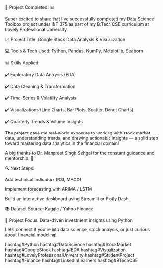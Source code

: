 🚀 Project Completed! 📊

 Super excited to share that I’ve successfully completed my Data Science Toolbox project under INT 375 as part of my B.Tech CSE curriculum at Lovely Professional University.

📈 Project Title: Google Stock Data Analysis & Visualization

 💻 Tools & Tech Used: Python, Pandas, NumPy, Matplotlib, Seaborn

 📊 Skills Applied:

 ✔️ Exploratory Data Analysis (EDA)

 ✔️ Data Cleaning & Transformation

 ✔️ Time-Series & Volatility Analysis

 ✔️ Visualizations (Line Charts, Bar Plots, Scatter, Donut Charts)

 ✔️ Quarterly Trends & Volume Insights

The project gave me real-world exposure to working with stock market data, understanding trends, and drawing actionable insights — a solid step toward mastering data analytics in the financial domain!

A big thanks to Dr. Manpreet Singh Sehgal for the constant guidance and mentorship. 🙏

🔍 Next Steps:

Add technical indicators (RSI, MACD)

Implement forecasting with ARIMA / LSTM

Build an interactive dashboard using Streamlit or Plotly Dash

📚 Dataset Source: Kaggle / Yahoo Finance

 📎 Project Focus: Data-driven investment insights using Python

Let’s connect if you're into data science, stock analysis, or just curious about financial modeling!

hashtag#Python hashtag#DataScience hashtag#StockMarket hashtag#GoogleStock hashtag#EDA hashtag#Visualization hashtag#LovelyProfessionalUniversity hashtag#StudentProject hashtag#Finance hashtag#LinkedInLearners hashtag#BTechCSE
